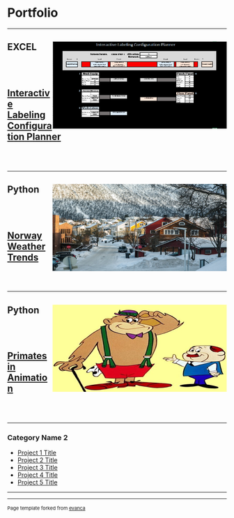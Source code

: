 # Portfolio

---

## EXCEL           <img align = "center" style="float: right;" src="/Interactive_Labels_Small.png?raw=true" width="400" height="200"/>
<br />
<br />

## [Interactive Labeling Configuration Planner](/Interactive_Labeling.md)

<br />
<br />

---

## Python           <img align = "center" src="/images/Norway_Small.jpg?raw=true" style="float: right;" width="400" height="200"/>
<br />
<br />

## [Norway Weather Trends](https://github.com/James-E-Porter/Norway_Weather_Trends/blob/main/Norway_Weather.ipynb) 

<br />
<br />

---

## Python          <img align = "right"  src="/images/We've got a gorilla for sale.jpg?raw=true" width="400" height="200"/>
<br />
<br />

## [Primates in Animation](https://github.com/James-E-Porter/Primates_In_Animation/blob/main/Primates%20in%20Animation%20Part%201.ipynb)

<br />
<br />

---

### Category Name 2

- [Project 1 Title](http://example.com/)
- [Project 2 Title](http://example.com/)
- [Project 3 Title](http://example.com/)
- [Project 4 Title](http://example.com/)
- [Project 5 Title](http://example.com/)

---




---
<p style="font-size:11px">Page template forked from <a href="https://github.com/evanca/quick-portfolio">evanca</a></p>
<!-- Remove above link if you don't want to attibute -->
